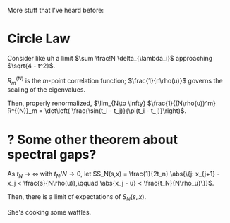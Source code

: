 More stuff that I've heard before:

# Circle Law

Consider like uh a limit $\sum \frac!N \delta_{\lambda_i}$ approaching $\sqrt{4 - t^2}$.

$R^{(N)}_m$ is the $m$-point correlation function; $\frac{1}{n\rho(u)}$ governs the scaling of the eigenvalues.

Then, properly renormalized, $\lim_{N\to \infty} $\frac{1}{(N\rho(u))^m} R^{(N)}_m = \det\left( \frac{\sin(t_i - t_j)}{\pi(t_i - t_j)}\right)$. 

# ? Some other theorem about spectral gaps?

As $t_N\to \infty$ with $t_N/N\to 0$, let $S_N(s,x) = \frac{1}{2t_n} \abs{\{j: x_{j+1} - x_j < \frac{s}{N\rho(u)},\qquad \abs{x_j - u} < \frac{t_N}{N\rho_u}\}}$. 

Then, there is a limit of expectations of $S_N(s,x)$.

She's cooking some waffles.